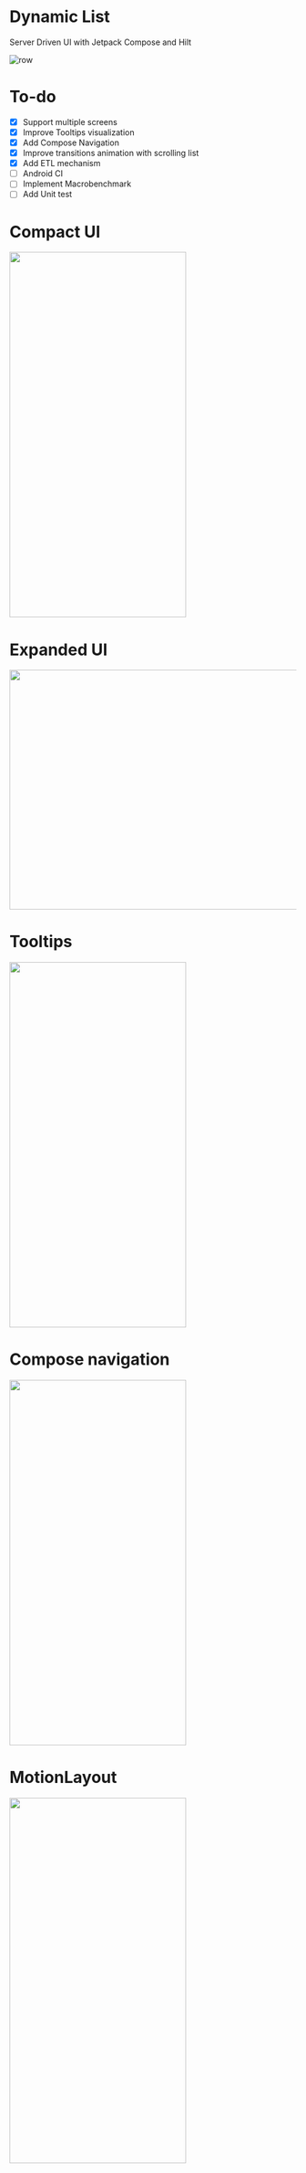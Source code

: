 # Dynamic List
 Server Driven UI with Jetpack Compose and Hilt
 
 ![row](https://user-images.githubusercontent.com/7097754/169336238-335db542-3178-4834-951d-0eb7d0cbbfac.png)
 
 # To-do
 - [x] Support multiple screens
 - [x] Improve Tooltips visualization
 - [x] Add Compose Navigation
 - [x] Improve transitions animation with scrolling list
 - [x] Add ETL mechanism
 - [ ] Android CI
 - [ ] Implement Macrobenchmark
 - [ ] Add Unit test

# Compact UI
<img src="https://user-images.githubusercontent.com/7097754/169329171-a83cac1f-c107-4706-954b-f033a7ec1b19.gif" width="310" height="640"/>

# Expanded UI
<img src="https://user-images.githubusercontent.com/7097754/169624940-c8d91a61-0b99-4df9-95de-73d03fc60d7e.png" width="640" height="420"/>

# Tooltips
<img src="https://user-images.githubusercontent.com/7097754/171674583-5a0a60f7-4b60-498b-a1ae-69fc4f1d5fa1.gif" width="310" height="640"/>

# Compose navigation
<img src="https://user-images.githubusercontent.com/7097754/175155143-5bdd5833-4fb3-48c7-95c7-2ccbd1880366.gif" width="310" height="640"/>

# MotionLayout
<img src="https://user-images.githubusercontent.com/7097754/183534417-cd2e1c85-fb1c-4691-b08d-cb9d13e0cde4.gif" width="310" height="640"/>
